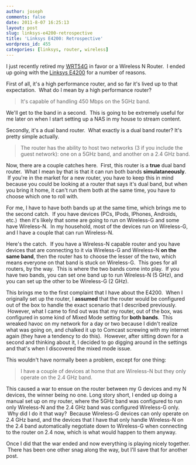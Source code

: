 ```yaml
---
author: joseph
comments: false
date: 2011-8-07 16:25:13
layout: post
slug: linksys-e4200-retrospective
title: 'Linksys E4200: Retrospective'
wordpress_id: 455
categories: [linksys, router, wireless]
---
```


I just recently retired my [WRT54G](http://en.wikipedia.org/wiki/Linksys_WRT54G_series) in favor or a Wireless N Router.  I ended up going with the [Linksys E4200](http://homestore.cisco.com/en-us/Routers/Linksys-E4200-MaximumPerformance-Wirelessn-router_stcVVproductId122703236VVcatId551966VVviewprod.htm) for a number of reasons.<!-- more -->

First of all, it's a high performance router, and so far it's lived up to that expectation.  What do I mean by a high performance router?


> It's capable of handling 450 Mbps on the 5GHz band.


We'll get to the band in a second.  This is going to be extremely useful for me later on when I start setting up a NAS in my house to stream content.

Secondly, it's a dual band router.  What exactly is a dual band router? It's pretty simple actually.


> The router has the ability to host two networks (3 if you include the guest network): one on a 5GHz band, and another on a 2.4 GHz band.


Now, there are a couple catches here.  First, this router is a **true** dual band router.  What I mean by that is that it can run both bands **simulataneously**.  If you're in the market for a new router, you have to keep this in mind because you could be looking at a router that says it's dual band, but when you bring it home, it can't run them both at the same time, you have to choose which one to roll with.

For me, I have to have both bands up at the same time, which brings me to the second catch.  If you have devices (PCs, IPods, IPhones, Androids, etc.)  then it's likely that some are going to run on Wireless-G and some have Wireless-N.  In my household, most of the devices run on Wireless-G, and I have a couple that can run Wireless-N.

Here's the catch.  If you have a Wireless-N capable router and you have devices that are connecting to it via Wireless-G and Wireless-N **on the same band**, then the router has to choose the lesser of the two, which means everyone on that band is stuck on Wireless-G.  This goes for all routers, by the way.  This is where the two bands come into play.  If you have two bands, you can set one band up to run Wireless-N (5 GHz), and you can set up the other to be Wireless-G (2 GHz).

This brings me to the first complaint that I have about the E4200.  When I originally set up the router, I **assumed** that the router would be configured out of the box to handle the exact scenario that I described previously.  However, what I came to find out was that my router, out of the box, was configured in some kind of Mixed Mode setting for **both bands**.  This wreaked havoc on my network for a day or two because I didn't realize what was going on, and chalked it up to Comcast screwing with my internet again (they have a tendency to do this).  However, after sitting down for a second and thinking about it, I decided to go digging around in the settings and that's when I discovered the mixed mode issue.

This wouldn't have normally been a problem, except for one thing:


> I have a couple of devices at home that are Wireless-N but they only operate on the 2.4 GHz band.


This caused a war to ensue on the router between my G devices and my N devices, the winner being no one. Long story short, I ended up doing a manual set up on my router, where the 5GHz band was configured to run only Wireless-N and the 2.4 GHz band was configured Wireless-G only.  Why did I do it that way?  Because Wireless-G devices can only operate on 2.4 GHz band, and the devices that I have that only handle Wireless-N on the 2.4 band automatically negotiate down to Wireless-G when connecting to the router on 2.4 now, which is what would happen to them anyway.

Once I did that the war ended and now everything is playing nicely together.  There has been one other snag along the way, but I'll save that for another post.

